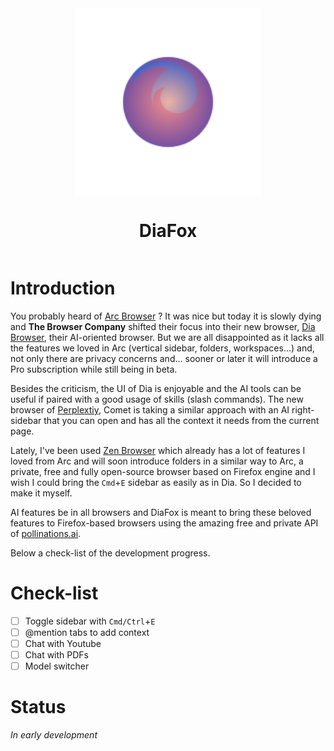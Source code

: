 

<style>
img {
    max-width:100%;
    width:300px;
}

div.center{
    display:flex;
    align-items:center;
    justify-content:center;
    flex-direction:column;

    h1 {
        border:none;
        text-decoration:none;
    }
}
</style>

<div class="center">
<img src="icons/icon_big.png">
<h1>DiaFox</h1>
</div>

# Introduction

You probably heard of [Arc Browser](https://arc.net) ? It was nice but today it is slowly dying and **The Browser Company** shifted their focus into their new browser, [Dia Browser](https://diabrowser.com), their AI-oriented browser. But we are all disappointed as it lacks all the features we loved in Arc (vertical sidebar, folders, workspaces...) and, not only there are privacy concerns and... sooner or later it will introduce a Pro subscription while still being in beta.

Besides the criticism, the UI of Dia is enjoyable and the AI tools can be useful if paired with a good usage of skills (slash commands). The new browser of [Perplextiy](https://pplx.ai), Comet is taking a similar approach with an AI right-sidebar that you can open and has all the context it needs from the current page. 

Lately, I've been used [Zen Browser](https://github.com/zen-browser/desktop) which already has a lot of features I loved from Arc and will soon introduce folders in a similar way to Arc, a private, free and fully open-source browser based on Firefox engine and I wish I could bring the `Cmd`+`E` sidebar as easily as in Dia. So I decided to make it myself.

AI features be in all browsers and DiaFox is meant to bring these beloved features to Firefox-based browsers using the amazing free and private API of [pollinations.ai](https://pollinations). 

Below a check-list of the development progress.


# Check-list

- [ ] Toggle sidebar with `Cmd/Ctrl`+`E`
- [ ] @mention tabs to add context
- [ ] Chat with Youtube
- [ ] Chat with PDFs
- [ ] Model switcher

# Status

*In early development*